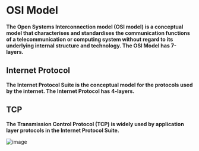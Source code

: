 # OSI Model

**The Open Systems Interconnection model (OSI model) is a conceptual model that characterises and standardises the 
communication functions of a telecommunication or computing system without regard to its underlying internal structure 
and technology. The OSI Model has 7-layers.**

## Internet Protocol

**The Internet Protocol Suite is the conceptual model for the protocols used by the internet. The Internet Protocol has 4-layers.**

## TCP

**The Transmission Control Protocol (TCP) is widely used by application layer protocols in the Internet Protocol Suite.**


![image](https://electricala2z.com/wp-content/uploads/2017/10/osi-model-768x565.gif)
